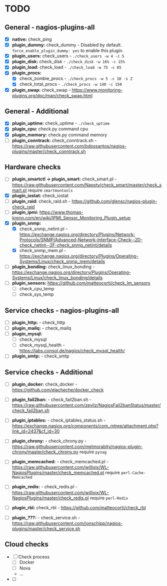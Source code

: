 # TODO

## General - nagios-plugins-all

- [x] **native:** check_ping
- [x] **plugin_dummy:** check_dummy - Disabled by default. `force_enable_plugin_dummy: yes` to enable this plugin.
- [x] **plugin_users:** check_users - `./check_users -w 4 -c 5`
- [x] **plugin_disk:** check_disk - `./check_disk -w 16% -c 15%`
- [x] **plugin_load:** check_load - `./check_load -w 75 -c 85`
- [x] **plugin_procs:**
  - [x] check_zombie_procs - `./check_procs -w 5 -c 10 -s Z`
  - [x] check_total_procs - `./check_procs -w 140 -c 150`
- [x] **plugin_swap:** check_swap - https://www.monitoring-plugins.org/doc/man/check_swap.html

## General - Additional

- [x] **plugin_uptime:** check_uptime - `./check_uptime`
- [x] **plugin_cpu:** check.py command cpu
- [x] **plugin_memory:** check.py command memory
- [ ] **plugin_conntrack:** check_conntrack.sh - https://raw.githubusercontent.com/bdossantos/nagios-plugins/master/check_conntrack.sh

## Hardware checks
- [ ] **plugin_smartctl -> plugin_smart:** check_smart.pl - https://raw.githubusercontent.com/Napsty/check_smart/master/check_smart.pl require `smartmontools`
- [x] **plugin_iostat:** check_iostat
- [ ] **plugin_raid:** check_raid.sh - https://github.com/glensc/nagios-plugin-check_raid
- [ ] **plugin_ipmi:** https://www.thomas-krenn.com/en/wiki/IPMI_Sensor_Monitoring_Plugin_setup
- [x] **plugin_snmp:**
  - [x] check_snmp_netint.pl - https://exchange.nagios.org/directory/Plugins/Network-Protocols/SNMP/Advanced-Network-Interface-Check--2D-check_netint--2F-check_snmp_netint/details
  - [x] check_snmp_mem.pl - https://exchange.nagios.org/directory/Plugins/Operating-Systems/Linux/check_snmp_mem/details
- [ ] **plugin_bonding:** check_linux_bonding - https://exchange.nagios.org/directory/Plugins/Operating-Systems/Linux/check_linux_bonding/details
- [ ] **plugin_sensors:** https://github.com/matteocorti/check_lm_sensors
  - [ ] check_cpu_temp
  - [ ] check_sys_temp

## Service checks - nagios-plugins-all

- [ ] **plugin_http:** - check_http
- [ ] **plugin_mailq:** - check_mailq
- [ ] **plugin_mysql:**
  - [ ] check_mysql
  - [ ] check_mysql_health - https://labs.consol.de/nagios/check_mysql_health/
- [ ] **plugin_smtp:** - check_smtp

## Service checks - Additional

- [ ] **plugin_docker:** check_docker - https://github.com/elacheche/docker_check
- [ ] **plugin_fail2ban:** - check_fail2ban.sh - https://raw.githubusercontent.com/zevilz/NagiosFail2banStatus/master/check_fail2ban.sh
- [ ] **plugin_iptables:** - check_iptables_status.sh - https://exchange.nagios.org/components/com_mtree/attachment.php?link_id=2437&cf_id=30
- [ ] **plugin_chrony:** - check_chrony.py - https://raw.githubusercontent.com/melmorabity/nagios-plugin-chrony/master/check_chrony.py require `pynag`
- [ ] **plugin_memcached:** - check_memcached.pl - https://raw.githubusercontent.com/willixix/WL-NagiosPlugins/master/check_memcached.pl require `perl-Cache-Memcached`
- [ ] **plugin_redis:** - check_redis.pl - https://raw.githubusercontent.com/willixix/WL-NagiosPlugins/master/check_redis.pl require `perl-Redis`
- [ ] **plugin_rbl:** check_rbl - https://github.com/matteocorti/check_rbl

- [ ] **plugin_???:** - check_service.sh - https://raw.githubusercontent.com/jonschipp/nagios-plugins/master/check_service.sh

## Cloud checks
- [ ] Check process
  - [ ] Docker
  - [ ] Nova
  - ...
- [ ]
